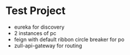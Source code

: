 # Test Project
- eureka for discovery
- 2 instances of pc
- feign with default ribbon circle breaker for po
- zull-api-gateway for routing
